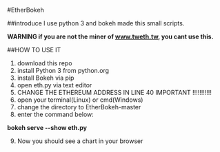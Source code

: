 #EtherBokeh

##introduce 
I use python 3 and bokeh made this small scripts. 

**WARNING if you are not the miner of www.tweth.tw, you cant use this.**

##HOW TO USE IT 
1. download this repo
2. install Python 3 from python.org
3. install Bokeh via pip 
4. open eth.py via text editor
5. CHANGE THE ETHEREUM ADDRESS IN LINE 40  IMPORTANT !!!!!!!!!!!
6. open your terminal(Linux) or cmd(Windows)
7. change the directory to EtherBokeh-master 
8. enter the command below:

**bokeh serve --show eth.py**

9. Now you should see a chart in your browser
